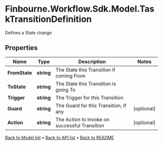 # Finbourne.Workflow.Sdk.Model.TaskTransitionDefinition
Defines a State change

## Properties

Name | Type | Description | Notes
------------ | ------------- | ------------- | -------------
**FromState** | **string** | The State this Transition if coming From | 
**ToState** | **string** | The State this Transition is going To | 
**Trigger** | **string** | The Trigger for this Transition | 
**Guard** | **string** | The Guard for this Transition, if any | [optional] 
**Action** | **string** | The Action to invoke on successful Transition | [optional] 

[Back to Model list](../README.md#documentation-for-models) &#8226; [Back to API list](../README.md#documentation-for-api-endpoints) &#8226; [Back to README](../README.md)

